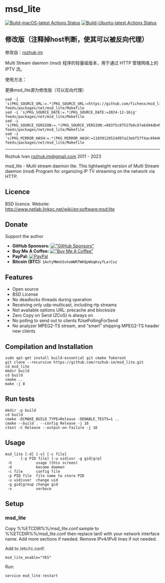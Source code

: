 # msd_lite

[![Build-macOS-latest Actions Status](https://github.com/rozhuk-im/msd_lite/workflows/build-macos-latest/badge.svg)](https://github.com/rozhuk-im/msd_lite/actions)
[![Build-Ubuntu-latest Actions Status](https://github.com/rozhuk-im/msd_lite/workflows/build-ubuntu-latest/badge.svg)](https://github.com/rozhuk-im/msd_lite/actions)

## 修改版（注释掉host判断，使其可以被反向代理）
修改自：[rozhuk-im](https://github.com/rozhuk-im/msd_lite)

Multi Stream daemon (msd) 程序的轻量级版本，用于通过 HTTP 管理网络上的 IPTV 流。

使用方法：

更换msd_lite源为修改版（可以反向代理）
```
sed -i 's|PKG_SOURCE_URL:=.*|PKG_SOURCE_URL:=https://github.com/fichenx/msd_lite.git|g'  feeds/packages/net/msd_lite/Makefile
sed -i 's|PKG_SOURCE_DATE:=.*|PKG_SOURCE_DATE:=2024-12-16|g'  feeds/packages/net/msd_lite/Makefile
sed -i 's|PKG_SOURCE_VERSION:=.*|PKG_SOURCE_VERSION:=983f5c07527b0c87a6494db49eade57da3c516bf|g'  feeds/packages/net/msd_lite/Makefile
sed -i 's|PKG_MIRROR_HASH:=.*|PKG_MIRROR_HASH:=11039120524d97a23ebf57f4ac494464cff6dd07a843c0b968ef818920361965|g'  feeds/packages/net/msd_lite/Makefile
```
---
Rozhuk Ivan <rozhuk.im@gmail.com> 2011 - 2023

msd_lite - Multi stream daemon lite.
This lightweight version of Multi Stream daemon (msd)
Program for organizing IP TV streaming on the network via HTTP.


## Licence
BSD licence.
Website: http://www.netlab.linkpc.net/wiki/en:software:msd:lite


## Donate
Support the author
* **GitHub Sponsors:** [!["GitHub Sponsors"](https://camo.githubusercontent.com/220b7d46014daa72a2ab6b0fcf4b8bf5c4be7289ad4b02f355d5aa8407eb952c/68747470733a2f2f696d672e736869656c64732e696f2f62616467652f2d53706f6e736f722d6661666266633f6c6f676f3d47697448756225323053706f6e736f7273)](https://github.com/sponsors/rozhuk-im) <br/>
* **Buy Me A Coffee:** [!["Buy Me A Coffee"](https://www.buymeacoffee.com/assets/img/custom_images/orange_img.png)](https://www.buymeacoffee.com/rojuc) <br/>
* **PayPal:** [![PayPal](https://srv-cdn.himpfen.io/badges/paypal/paypal-flat.svg)](https://paypal.me/rojuc) <br/>
* **Bitcoin (BTC):** `1AxYyMWek5vhoWWRTWKQpWUqKxyfLarCuz` <br/>


## Features
* Open source
* BSD License
* No deadlocks threads during operation
* Receiving only udp-multicast, including rtp streams
* Not available options URL: precache and blocksize
* Zero Copy on Send (ZCoS) is always on
* No polling to send out to clients fUsePollingForSend
* No analyzer MPEG2-TS stream, and “smart” shipping MPEG2-TS header new clients




## Compilation and Installation
```
sudo apt-get install build-essential git cmake fakeroot
git clone --recursive https://github.com/rozhuk-im/msd_lite.git
cd msd_lite
mkdir build
cd build
cmake ..
make -j 8
```


## Run tests
```
mkdir -p build
cd build
cmake -DCMAKE_BUILD_TYPE=Release -DENABLE_TESTS=1 ..
cmake --build . --config Release -j 16
ctest -C Release --output-on-failure -j 16
```


## Usage
```
msd_lite [-d] [-v] [-c file]
       [-p PID file] [-u uid|usr -g gid|grp]
 -h           usage (this screen)
 -d           become daemon
 -c file      config file
 -p PID file  file name to store PID
 -u uid|user  change uid
 -g gid|group change gid
 -v           verboce
```


## Setup

### msd_lite
Copy %%ETCDIR%%/msd_lite.conf.sample to %%ETCDIR%%/msd_lite.conf
then replace lan0 with your network interface name.
Add more sections if needed.
Remove IPv4/IPv6 lines if not needed.

Add to /etc/rc.conf:
```
msd_lite_enable="YES"
```

Run:
```
service msd_lite restart
```

